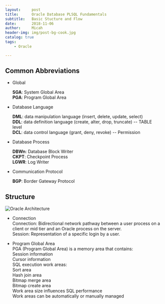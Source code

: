 ```yaml
---
layout:     post
title:      Oracle Database PLSQL Fundamentals
subtitle:   Basic Stucture and Flow 
date:       2018-11-06
author:     Micah
header-img: img/post-bg-cook.jpg
catalog: true
tags:
    - Oracle

---
```


## Common Abbreviations

- Global
	
	**SGA**: System Global Area      
	**PGA**: Program Global Area      

- Database Language
	
	**DML**: data manipulation language (insert, delete, update, select)       
	**DDL**: data definition language (create, alter, drop, truncate) -- TABLE level     
	**DCL**: data control language (grant, deny, revoke) -- Permission    

- Database Process

	**DBWn**: Database Block Writer    
	**CKPT**: Checkpoint Process     
    **LGWR**: Log Writer    

- Communication Protocol     

	**BGP**: Border Gateway Protocol     

## Structure


![Oracle Architecture](https://www.siue.edu/~dbock/cmis565/module1-architecture_files/image004.jpg)


- Connection    
Connection: Bidirectional network pathway between a user process on a client or mid tier 
and an Oracle process on the server.    
Session: Representation of a specific login by a user.     

- Program Global Area       
PGA (Program Global Area) is a memory area that contains:    
    Session information    
    Cursor information    
    SQL execution work areas:        
        Sort area    
        Hash join area    
        Bitmap merge area    
        Bitmap create area  
Work area size influences SQL performance    
Work areas can be automatically or manually managed     



















